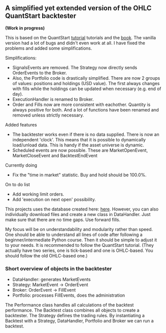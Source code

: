 ## A simplified yet extended version of the OHLC QuantStart backtester

**(Work in progress)**

This is based on the QuantStart [tutorial](http://www.quantstart.com/articles/Event-Driven-Backtesting-with-Python-Part-I/) tutorials and the [book](http://www.quantstart.com/successful-algorithmic-trading-ebook/). The vanilla version had a lot of bugs and didn't even work at all. I have fixed the problems and added some simplifications. 

Simplifications:
* SignalsEvents are removed. The Strategy now directly sends OrderEvents to the Broker.
* Also, the Portfolio code is drastically simplified. There are now 2 groups of values: positions and holdings (USD value). The first always changes with fills while the holdings can be updated when necessary (e.g. end of day).
* ExecutionHandler is renamed to Broker. 
* Order and Fills now are more consistent with eachother. Quantity is always positive for both.
And a lot of functions have been renamed and removed unless strictly necessary.

Added features
* The backtester works even if there is no data supplied. There is now an independent 'clock'. This means that it is possible to dynamically load/unload data. This is handy if the asset universe is dynamic.
* Scheduled events are now possible. These are MarketOpenEvent, MarketCloseEvent and BacktestEndEvent

Currently doing
* Fix the "time in market" statistic. Buy and hold should be 100.0%.

On to do list
* Add working limit orders.
* Add 'execution on next open' possibility.

This projects uses the database created here: [here](https://github.com/shinathan/polygon.io-stock-database). However, you can also individually download files and create a new class in DataHandler. Just make sure that there are no time gaps. Use forward fills.

My focus will be on understandability and modularity rather than speed. One should be able to understand all lines of code after following a beginner/intermediate Python course. Then it should be simple to adjust it to your needs. It is recommended to follow the QuantStart tutorial. (They actually have two series, one is tick-based and one is OHLC-based. You should follow the old OHLC-based one.)

### Short overview of objects in the backtester
* DataHandler: generates MarketEvents
* Strategy: MarketEvent -> OrderEvent
* Broker: OrderEvent -> FillEvent
* Portfolio: processes FillEvents, does the administration

The Performance class handles all calculations of the backtest performance. The Backtest class combines all objects to create a backtester. The Strategy defines the trading rules. By instantiating a Backtest with a Strategy, DataHandler, Portfolio and Broker we can run a backtest.
